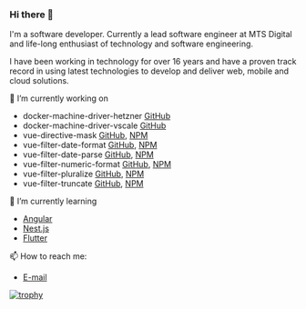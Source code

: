 ### Hi there 👋

I'm a software developer.
Currently a lead software engineer at MTS Digital and life-long enthusiast of technology and software engineering.

I have been working in technology for over 16 years and have a proven track record in using latest technologies to develop and deliver web, mobile and cloud solutions.

🔭 I’m currently working on

- docker-machine-driver-hetzner
  [GitHub](https://github.com/eduardnikolenko/docker-machine-driver-hetzner)
- docker-machine-driver-vscale
  [GitHub](https://github.com/eduardnikolenko/docker-machine-driver-vscale)
- vue-directive-mask
  [GitHub](https://github.com/vuejs-community/vue-directive-mask),
  [NPM](https://www.npmjs.com/package/@vuejs-community/vue-directive-mask)
- vue-filter-date-format
  [GitHub](https://github.com/vuejs-community/vue-filter-date-format),
  [NPM](https://www.npmjs.com/package/@vuejs-community/vue-filter-date-format)
- vue-filter-date-parse
  [GitHub](https://github.com/vuejs-community/vue-filter-date-parse),
  [NPM](https://www.npmjs.com/package/@vuejs-community/vue-filter-date-parse)
- vue-filter-numeric-format
  [GitHub](https://github.com/vuejs-community/vue-filter-numeric-format),
  [NPM](https://www.npmjs.com/package/@vuejs-community/vue-filter-numeric-format)
- vue-filter-pluralize
  [GitHub](https://github.com/vuejs-community/vue-filter-pluralize),
  [NPM](https://www.npmjs.com/package/@vuejs-community/vue-filter-pluralize)
- vue-filter-truncate
  [GitHub](https://github.com/vuejs-community/vue-filter-truncate),
  [NPM](https://www.npmjs.com/package/@vuejs-community/vue-filter-truncate)

🌱 I’m currently learning

- [Angular](https://angular.io)
- [Nest.js](https://nestjs.com)
- [Flutter](https://flutter.dev)

📫 How to reach me:

- [E-mail](mailto:work+github@eduardnikolenko.com)

[![trophy](https://github-profile-trophy.vercel.app/?username=eduardnikolenko&theme=darkhub&no-bg=true&no-frame=true)](https://github.com/eduardnikolenko)

